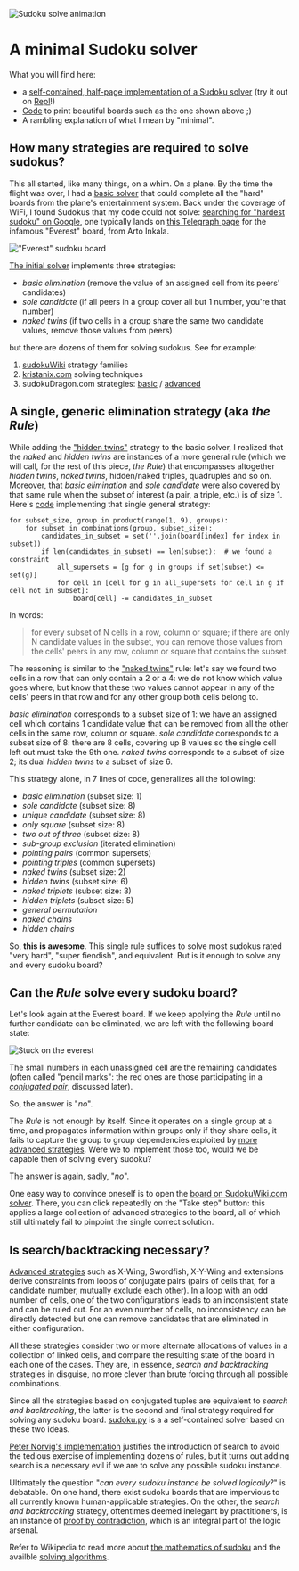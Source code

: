 ![Sudoku solve animation](./images/solve.gif)
# A minimal Sudoku solver

What you will find here:

* a [self-contained, half-page implementation of a Sudoku solver][1] (try it out on [Repl][18]!)
* [Code][2] to print beautiful boards such as the one shown above ;)
* A rambling explanation of what I mean by "minimal".

## How many strategies are required to solve sudokus?

This all started, like many things, on a whim. On a plane. By the time the flight was over, I had a [basic solver][3]
that could complete all the "hard" boards from the plane's entertainment system. Back under the coverage of WiFi, I
found Sudokus that my code could not solve: [searching for "hardest sudoku" on Google][4], one typically lands on
[this Telegraph page][5] for the infamous "Everest" board, from Arto Inkala.

!["Everest" sudoku board](./images/everest.png)

[The initial solver][3] implements three strategies:

* _basic elimination_ (remove the value of an assigned cell from its peers' candidates)
* _sole candidate_ (if all peers in a group cover all but 1 number, you're that number)
* _naked twins_ (if two cells in a group share the same two candidate values, remove those values from peers)

but there are dozens of them for solving sudokus. See for example:

1. [sudokuWiki][9] strategy families
2. [kristanix.com][8] solving techniques
3. sudokuDragon.com strategies: [basic][6] / [advanced][7]

## A single, generic elimination strategy (aka _the Rule_)

While adding the ["hidden twins"][10] strategy to the basic solver, I realized that the _naked_ and _hidden twins_
are instances of a more general rule (which we will call, for the rest of this piece, _the Rule_) that encompasses
altogether _hidden twins_, _naked twins_, hidden/naked triples, quadruples and so on. Moreover, that _basic
elimination_ and _sole candidate_ were also covered by that same rule when the subset of interest (a pair, a triple,
etc.) is of size 1. Here's [code][11] implementing that single general strategy:

    for subset_size, group in product(range(1, 9), groups):
        for subset in combinations(group, subset_size):
            candidates_in_subset = set(''.join(board[index] for index in subset))
            if len(candidates_in_subset) == len(subset):  # we found a constraint
                all_supersets = [g for g in groups if set(subset) <= set(g)]
                for cell in [cell for g in all_supersets for cell in g if cell not in subset]:
                    board[cell] -= candidates_in_subset

In words:

> for every subset of N cells in a row, column or square; if there are only N candidate values in the subset,
> you can remove those values from the cells' peers in any row, column or square that contains the subset.

The reasoning is similar to the ["naked twins"][10] rule: let's say we found two cells in a row that can only
contain a 2 or a 4: we do not know which value goes where, but know that these two values cannot appear in any
of the cells' peers in that row and for any other group both cells belong to.

_basic elimination_ corresponds to a subset size of 1: we have an assigned cell which contains 1 candidate value that
can be removed from all the other cells in the same row, column or square. _sole candidate_ corresponds to a subset
size of 8: there are 8 cells, covering up 8 values so the single cell left out must take the 9th one. _naked twins_
corresponds to a subset of size 2; its dual _hidden twins_ to a subset of size 6.

This strategy alone, in 7 lines of code, generalizes all the following:

* _basic elimination_ (subset size: 1)
* _sole candidate_ (subset size: 8)
* _unique candidate_ (subset size: 8)
* _only square_ (subset size: 8)
* _two out of three_ (subset size: 8)
* _sub-group exclusion_ (iterated elimination)
* _pointing pairs_ (common supersets)
* _pointing triples_ (common supersets)
* _naked twins_ (subset size: 2)
* _hidden twins_ (subset size: 6)
* _naked triplets_ (subset size: 3)
* _hidden triplets_ (subset size: 5)
* _general permutation_
* _naked chains_
* _hidden chains_

So, **this is awesome**. This single rule suffices to solve most sudokus rated "very hard", "super fiendish", and
equivalent. But is it enough to solve any and every sudoku board?

## Can the _Rule_ solve every sudoku board?

Let's look again at the Everest board. If we keep applying the _Rule_ until no further candidate can be eliminated,
we are left with the following board state:

![Stuck on the everest](./images/everest_marked.png)

The small numbers in each unassigned cell are the remaining candidates (often called "pencil marks": the red ones are
those participating in a [_conjugated pair_][7], discussed later).

So, the answer is "_no_".

The _Rule_ is not enough by itself. Since it operates on a single group at a time, and propagates information within
groups only if they share cells, it fails to capture the group to group dependencies exploited by [more advanced
strategies][7]. Were we to implement those too, would we be capable then of solving every sudoku?

The answer is again, sadly, "_no_".

One easy way to convince oneself is to open the [board on SudokuWiki.com solver][12]. There, you can click
repeatedly on the "Take step" button: this applies a large collection of advanced strategies to the board, all of
which still ultimately fail to pinpoint the single correct solution.

## Is search/backtracking necessary?

[Advanced strategies][7] such as X-Wing, Swordfish, X-Y-Wing and extensions derive constraints from loops of conjugate
pairs (pairs of cells that, for a candidate number, mutually exclude each other). In a loop with an odd number of
cells, one of the two configurations leads to an inconsistent state and can be ruled out. For an even number of cells,
no inconsistency can be directly detected but one can remove candidates that are eliminated in either configuration.

All these strategies consider two or more alternate allocations of values in a collection of linked cells, and compare
the resulting state of the board in each one of the cases. They are, in essence, _search and backtracking_ strategies
in disguise, no more clever than brute forcing through all possible combinations. 

Since all the strategies based on conjugated tuples are equivalent to _search and backtracking_, the latter is the
second and final strategy required for solving any sudoku board. [sudoku.py][1] is a a self-contained solver based
on these two ideas.

[Peter Norvig's implementation][14] justifies the introduction of search to avoid the tedious exercise of implementing
dozens of rules, but it turns out adding search is a necessary evil if we are to solve any possible sudoku
instance. 

Ultimately the question "_can every sudoku instance be solved logically?_" is debatable. On one hand, there exist
sudoku boards that are impervious to all currently known human-applicable strategies. On the other, the _search and
backtracking_ strategy, oftentimes deemed inelegant by practitioners, is an instance of [proof by contradiction][17],
which is an integral part of the logic arsenal.

Refer to Wikipedia to read more about [the mathematics of sudoku][15] and the availble [solving algorithms][16].

[1]: https://github.com/r1cc4rdo/sudoku/blob/master/sudoku.py  "Self-contained solver"
[2]: https://github.com/r1cc4rdo/sudoku/blob/master/sudoku/board_plot.py "Graphical sudoku plot"
[3]: https://github.com/r1cc4rdo/sudoku/blob/master/sudoku/solver_wo_search.py "Basic solver w/o search"
[4]: http://lmgtfy.com/?q=hardest+sudoku "Search for \"hardest sudoku\" on Google"
[5]: https://www.telegraph.co.uk/news/science/science-news/9359579/Worlds-hardest-sudoku-can-you-crack-it.html "Everest board from Arto Inkala"
[6]: http://www.sudokudragon.com/sudokustrategy.htm "sudokuDragon.com basic strategies"
[7]: http://www.sudokudragon.com/advancedstrategy.htm "sudokuDragon.com advanced strategies"
[8]: https://www.kristanix.com/sudokuepic/sudoku-solving-techniques.php "kristanix.com solving techniques"
[9]: http://www.sudokuwiki.org/Strategy_Families "sudokuWiki strategy families"
[10]: http://www.sudokuwiki.org/Hidden_Candidates "Hidden candidates strategy"
[11]: https://github.com/r1cc4rdo/sudoku/blob/master/sudoku/solver_w_search.py "Solver with single rule and search"
[12]: http://www.sudokuwiki.org/sudoku.htm?bd=800000000003600000070090200050007000000045700000100030001000068008500010090000400 "Everest board in SudokuWiki's solver"
[13]: https://github.com/r1cc4rdo/sudoku/blob/master/sudoku.ipynb "Sudoku solver notebook"
[14]: http://norvig.com/sudoku.html "Peter Norvig's sudoku solver"
[15]: https://en.wikipedia.org/wiki/Mathematics_of_Sudoku "Wikipedia: Mathematics of Sudoku"
[16]: https://en.wikipedia.org/wiki/Sudoku_solving_algorithms "Wikipedia: Sudoku solving algorithms"
[17]: https://en.wikipedia.org/wiki/Proof_by_contradiction "Wikipedia: proof by contradiction"
[18]: https://repl.it/@riccardog/sudoku "Repl.it: r1cc4rdo's Sudoku solver"
